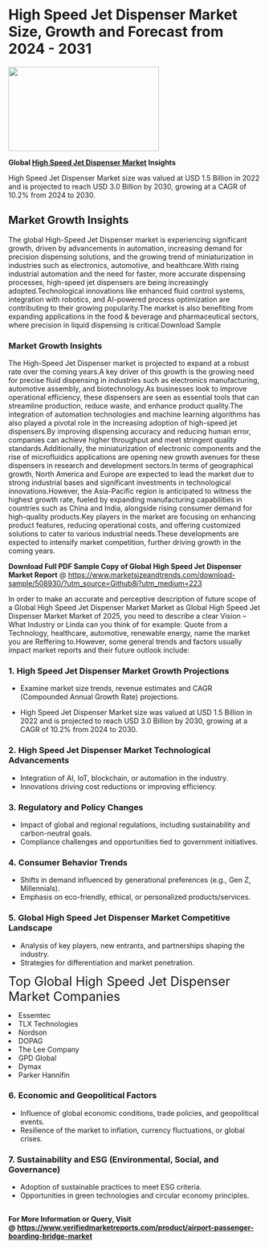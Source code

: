 <H1>High Speed Jet Dispenser Market Size, Growth and Forecast from 2024 - 2031</H1><img class="aligncenter size-medium wp-image-584254" src="https://thirdeyenews.in/wp-content/uploads/2024/09/Global-Market-Research-300x168.jpeg" alt="" width="300" height="168" /><p><strong>Global&nbsp;<a href="https://www.marketsizeandtrends.com/download-sample/508930/?utm_source=Github8j?utm_medium=223">High Speed Jet Dispenser Market</a> Insights</strong></p><p>High Speed Jet Dispenser Market size was valued at USD 1.5 Billion in 2022 and is projected to reach USD 3.0 Billion by 2030, growing at a CAGR of 10.2% from 2024 to 2030.</p><p><h2>Market Growth Insights</h2> The global High-Speed Jet Dispenser market is experiencing significant growth, driven by advancements in automation, increasing demand for precision dispensing solutions, and the growing trend of miniaturization in industries such as electronics, automotive, and healthcare.With rising industrial automation and the need for faster, more accurate dispensing processes, high-speed jet dispensers are being increasingly adopted.Technological innovations like enhanced fluid control systems, integration with robotics, and AI-powered process optimization are contributing to their growing popularity.The market is also benefiting from expanding applications in the food & beverage and pharmaceutical sectors, where precision in liquid dispensing is critical.Download Sample <h3>Market Growth Insights</h3> The High-Speed Jet Dispenser market is projected to expand at a robust rate over the coming years.A key driver of this growth is the growing need for precise fluid dispensing in industries such as electronics manufacturing, automotive assembly, and biotechnology.As businesses look to improve operational efficiency, these dispensers are seen as essential tools that can streamline production, reduce waste, and enhance product quality.The integration of automation technologies and machine learning algorithms has also played a pivotal role in the increasing adoption of high-speed jet dispensers.By improving dispensing accuracy and reducing human error, companies can achieve higher throughput and meet stringent quality standards.Additionally, the miniaturization of electronic components and the rise of microfluidics applications are opening new growth avenues for these dispensers in research and development sectors.In terms of geographical growth, North America and Europe are expected to lead the market due to strong industrial bases and significant investments in technological innovations.However, the Asia-Pacific region is anticipated to witness the highest growth rate, fueled by expanding manufacturing capabilities in countries such as China and India, alongside rising consumer demand for high-quality products.Key players in the market are focusing on enhancing product features, reducing operational costs, and offering customized solutions to cater to various industrial needs.These developments are expected to intensify market competition, further driving growth in the coming years.</p><p><span class=""><strong>Download Full PDF Sample Copy of Global High Speed Jet Dispenser Market Report</strong> @ <a href="https://www.marketsizeandtrends.com/download-sample/508930/?utm_source=Github8j?utm_medium=223" target="_blank">https://www.marketsizeandtrends.com/download-sample/508930/?utm_source=Github8j?utm_medium=223</a></span></p><p>In order to make an accurate and perceptive description of future scope of a Global&nbsp;High Speed Jet Dispenser Market Market as Global&nbsp;High Speed Jet Dispenser Market Market of 2025, you need to describe a clear Vision &ndash; What Industry or Linda can you think of for example: Quote from a Technology, healthcare, automotive, renewable energy, name the market you are Reffering to.However, some general trends and factors usually impact market reports and their future outlook include:</p><h3>1.&nbsp;<strong>High Speed Jet Dispenser Market Growth Projections</strong></h3><ul><li>Examine market size trends, revenue estimates and CAGR (Compounded Annual Growth Rate) projections.</li><li><p>High Speed Jet Dispenser Market size was valued at USD 1.5 Billion in 2022 and is projected to reach USD 3.0 Billion by 2030, growing at a CAGR of 10.2% from 2024 to 2030.</p></li></ul><h3>2.&nbsp;<strong>High Speed Jet Dispenser Market Technological Advancements</strong></h3><ul><li>Integration of AI, IoT, blockchain, or automation in the industry.</li><li>Innovations driving cost reductions or improving efficiency.</li></ul><h3>3.&nbsp;<strong>Regulatory and Policy Changes</strong></h3><ul><li>Impact of global and regional regulations, including sustainability and carbon-neutral goals.</li><li>Compliance challenges and opportunities tied to government initiatives.</li></ul><h3>4.&nbsp;<strong>Consumer Behavior Trends</strong></h3><ul><li>Shifts in demand influenced by generational preferences (e.g., Gen Z, Millennials).</li><li>Emphasis on eco-friendly, ethical, or personalized products/services.</li></ul><h3>5.&nbsp;<strong>Global High Speed Jet Dispenser Market Competitive Landscape</strong></h3><ul><li>Analysis of key players, new entrants, and partnerships shaping the industry.</li><li>Strategies for differentiation and market penetration.</li></ul><p data-pm-slice="1 1 []"><span style="color: inherit; font-family: inherit; font-size: 25px;">Top Global High Speed Jet Dispenser Market Companies</span></p><div class="" data-test-id=""><p><li>Essemtec</li><li> TLX Technologies</li><li> Nordson</li><li> DOPAG</li><li> The Lee Company</li><li> GPD Global</li><li> Dymax</li><li> Parker Hannifin</li></p></div><h3>6.&nbsp;<strong>Economic and Geopolitical Factors</strong></h3><ul><li>Influence of global economic conditions, trade policies, and geopolitical events.</li><li>Resilience of the market to inflation, currency fluctuations, or global crises.</li></ul><h3>7.&nbsp;<strong>Sustainability and ESG (Environmental, Social, and Governance)</strong></h3><ul><li>Adoption of sustainable practices to meet ESG criteria.</li><li>Opportunities in green technologies and circular economy principles.</li></ul><h2><strong style="font-size: 14px;">For More Information or Query, Visit @&nbsp;</strong><a style="background-color: #ffffff; font-size: 14px;" href="https://www.marketsizeandtrends.com/report/high-speed-jet-dispenser-market/" target="_blank">https://www.verifiedmarketreports.com/product/airport-passenger-boarding-bridge-market</a></h2>